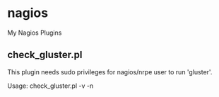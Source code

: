 # nagios
My Nagios Plugins

## check_gluster.pl

This plugin needs sudo privileges for nagios/nrpe user to run 'gluster'.

Usage: check_gluster.pl -v <volume> -n <expected number of bricks>